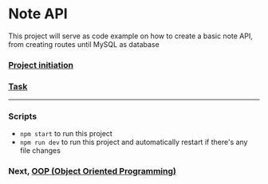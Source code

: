 # Note API
This project will serve as code example on how to create a basic note API, from creating routes until MySQL as database

### [Project initiation](init.md)
### [Task](task.md)
----------

### Scripts
- `npm start` to run this project
- `npm run dev` to run this project and automatically restart if there's any file changes

### Next, [OOP (Object Oriented Programming)](https://github.com/nandanugg/BasicNoteAPI/tree/oop-feature)